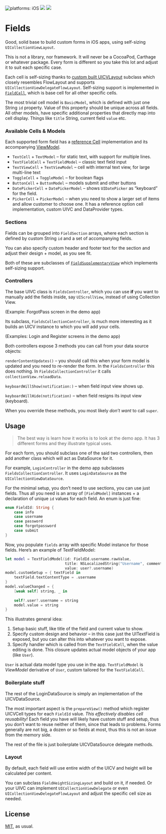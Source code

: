 ![platforms: iOS](https://img.shields.io/badge/platform-iOS-blue.svg)
[![](https://img.shields.io/github/license/radianttap/Fields.svg)](https://github.com/radianttap/Coordinator/blob/master/LICENSE)
![](https://img.shields.io/badge/swift-5-223344.svg?logo=swift&labelColor=FA7343&logoColor=white)

# Fields

Good, solid base to build custom forms in iOS apps, using self-sizing `UICollectionViewLayout`.

This is not a library, nor framework. It will never be a CocoaPod, Carthage or whatever package. Every form is different so you take this lot and adjust it to suit each specific case.

Each cell is self-sizing thanks to [custom built UICVLayout](Fields/Layouts/FieldHeightSizingLayout.swift) subclass which closely resembles FlowLayout and supports `UICollectionViewDelegateFlowLayout`. Self-sizing support is implemented in [`FieldCell`](Fields/Cells/FieldCell.swift), which is base cell for all other specific cells.

The most trivial cell model is `BasicModel`, which is defined with just one String `id` property. Value of this property should be unique across all fields. All other models, have specific additional properties that directly map into cell display. Things like `title` String, current field `value` etc.

### Available Cells & Models

Each supported form field has a [reference Cell](Fields/Cells) implementation and its accompanying [ViewModel](Fields/CellModels).

* `TextCell` + `TextModel` – for static text, with support for multiple lines.
* `TextFieldCell` + `TextFieldModel` – classic text field input
* `TextViewCell` + `TextViewModel` – cell with internal text view, for large multi-line text
* `ToggleCell` + `ToggleModel` – for boolean flags
* `ButtonCell` + `ButtonModel` – models submit and other buttons
* `DatePickerCell` + `DatePickerModel` – shows `UIDatePicker` as “keyboard” for the field.
* `PickerCell` + `PickerModel` – when you need to show a larger set of items and allow customer to choose one. It has a reference option cell implementation, custom UIVC and DataProvider types.

### Sections

Fields can be grouped into `FieldSection` arrays, where each section is defined by custom String `id` and a set of accompanying fields.

You can also specify custom header and footer text for the section and adjust their design + model, as you see fit.

Both of these are subclasses of [`FieldSupplementaryView`](Fields/Cells/FieldSupplementaryView.swift) which implements self-sizing support.

### Controllers

The base UIVC class is `FieldsController`, which you can use **if** you want to manually add the fields inside, say `UIScrollView`, instead of using Collection View. 

(Example: ForgotPass screen in the demo app)

Its subclass, `FieldsCollectionController`, is much more interesting as it builds an UICV instance to which you will add your cells.

(Examples: Login and Register screens in the demo app)

Both controllers expose 3 methods you can call from your data source objects:

`renderContentUpdates()` – you should call this when your form model is updated and you need to re-render the form. In the `FieldsController` this does nothing. In `FieldsCollectionController` it calls `collectionView.reloadData`.

`keyboardWillShow(notification:)` – when field input view shows up.

`keyboardWillHide(notification)` – when field resigns its input view (keyboard).

When you override these methods, you most likely *don’t want* to call `super`.

## Usage

> The best way is learn how it works is to look at the demo app. It has 3 different forms and they illustrate typical uses.

For each form, you should subclass one of the said two controllers, then add another class which will act as DataSource for it.

For example, `LoginController` in the demo app subclasses `FieldsCollectionController`. It uses `LoginDataSource` as the `UICollectionViewDataSource`.

For the minimal setup, you don’t need to use sections, you can use just fields. Thus all you need is an array of `[FieldModel]` instances + a declaration of unique `id` values for each field. An enum is just fine:

```swift
enum FieldId: String {
	case info
	case username
	case password
	case forgotpassword
	case submit
}
```

Now, you populate `fields` array with specific Model instance for those fields. Here’s an example of TextFieldModel:

```swift
let model = TextFieldModel(id: FieldId.username.rawValue,
						   title: NSLocalizedString("Username", comment: ""),
						   value: user?.username)
model.customSetup = { textField in
	textField.textContentType = .username
}
model.valueChanged = { 
	[weak self] string, _ in
	
	self?.user?.username = string
	model.value = string
}
```

This illustrates general idea: 

1. Setup basic stuff, like title of the field and current value to show.
2. Specify custom design and behavior – in this case just the UITextField is exposed, but you can alter this into whatever you want to expose.
3. Specify handler which is called from the `TextFieldCell`, when the value editing is done. This closure updates actual model objects of your app (like `User`).

`User` is actual data model type you use in the app. `TextFieldModel` is _ViewModel_ derivative of `User`, custom tailored for the `TextFieldCell`.

### Boilerplate stuff

The rest of the LoginDataSource is simply an implementation of the UICVDataSource. 

The most important aspect is the `prepareView()` method which register UICVCell types for each `FieldId` value. *This effectively disables cell reusability!* Each field you have will likely have custom stuff and setup, thus you don’t want to reuse neither of them, since that leads to problems. Forms generally are not big, a dozen or so fields at most, thus this is not an issue from the memory side.

The rest of the file is just boilerplate UICVDataSource delegate methods.

### Layout

By default, each field will use entire width of the UICV and height will be calculated per content.

You can subclass `FieldHeightSizingLayout` and build on it, if needed. Or your UIVC can implement `UICollectionViewDelegate` or even `UICollectionViewDelegateFlowLayout` and adjust the specific cell size as needed.

## License

[MIT](https://choosealicense.com/licenses/mit/), as usual.

